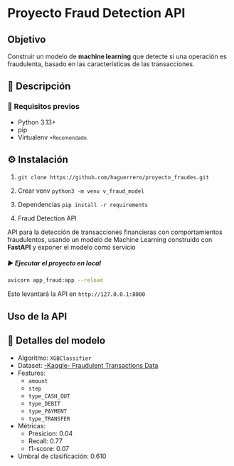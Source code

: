 # Proyecto Fraud Detection API

## Objetivo
Construir un modelo de **machine learning** que detecte si una operación es fraudulenta, basado en las características de las transacciones.

## 📖 Descripción

### 📝 Requisitos previos
- Python 3.13+
- pip
- Virtualenv <small style="font-size: 0.8em;">*Recomendado.</small>

## ⚙️ Instalación
1. `git clone https://github.com/haguerrero/proyecto_fraudes.git`

2. Crear venv
`python3 -m venv v_fraud_model`

3. Dependencias
`pip install -r requirements`

4. Fraud Detection API

API para la detección de transacciones financieras con comportamientos fraudulentos, usando un modelo de Machine Learning construido con **FastAPI** y exponer el modelo como servicio

##### ▶️ Ejecutar el proyecto en local
```bash
uvicorn app_fraud:app --reload
```
Esto levantará la API en `http://127.0.0.1:8000`

## Uso de la API

## 🤖 Detalles del modelo
- Algoritmo: `XGBClassifier`
- Dataset: [-Kaggle- Fraudulent Transactions Data](https://www.kaggle.com/datasets/chitwanmanchanda/fraudulent-transactions-data/data) 
- Features:
    - `amount`
    - `step`
    - `type_CASH_OUT`
    - `type_DEBIT`
    - `type_PAYMENT`
    - `type_TRANSFER`
- Métricas:
    - Presicion: 0.04
    - Recall: 0.77
    - f1-score: 0.07
- Umbral de clasificación: 0.610



